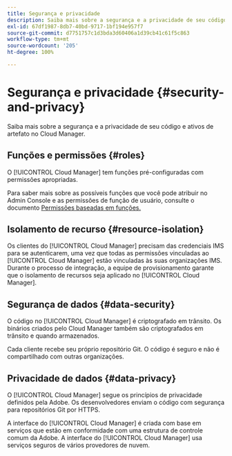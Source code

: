 ```yaml
---
title: Segurança e privacidade
description: Saiba mais sobre a segurança e a privacidade de seu código e ativos de artefato no Cloud Manager.
exl-id: 67df1987-8db7-40bd-9717-1bf194e957f7
source-git-commit: d7751757c1d3bda3d60406a1d39cb41c61f5c863
workflow-type: tm+mt
source-wordcount: '205'
ht-degree: 100%

---
```



# Segurança e privacidade {#security-and-privacy}

Saiba mais sobre a segurança e a privacidade de seu código e ativos de artefato no Cloud Manager.

## Funções e permissões {#roles}

O [!UICONTROL Cloud Manager] tem funções pré-configuradas com permissões apropriadas.

Para saber mais sobre as possíveis funções que você pode atribuir no Admin Console e as permissões de função de usuário, consulte o documento [Permissões baseadas em funções.](/help/requirements/role-based-permissions.md)

## Isolamento de recurso {#resource-isolation}

Os clientes do [!UICONTROL Cloud Manager] precisam das credenciais IMS para se autenticarem, uma vez que todas as permissões vinculadas ao [!UICONTROL Cloud Manager] estão vinculadas às suas organizações IMS. Durante o processo de integração, a equipe de provisionamento garante que o isolamento de recursos seja aplicado no [!UICONTROL Cloud Manager].

## Segurança de dados {#data-security}

O código no [!UICONTROL Cloud Manager] é criptografado em trânsito. Os binários criados pelo Cloud Manager também são criptografados em trânsito e quando armazenados.

Cada cliente recebe seu próprio repositório Git. O código é seguro e não é compartilhado com outras organizações.

## Privacidade de dados {#data-privacy}

O [!UICONTROL Cloud Manager] segue os princípios de privacidade definidos pela Adobe. Os desenvolvedores enviam o código com segurança para repositórios Git por HTTPS.

A interface do [!UICONTROL Cloud Manager] é criada com base em serviços que estão em conformidade com uma estrutura de controle comum da Adobe. A interface do [!UICONTROL Cloud Manager] usa serviços seguros de vários provedores de nuvem.
